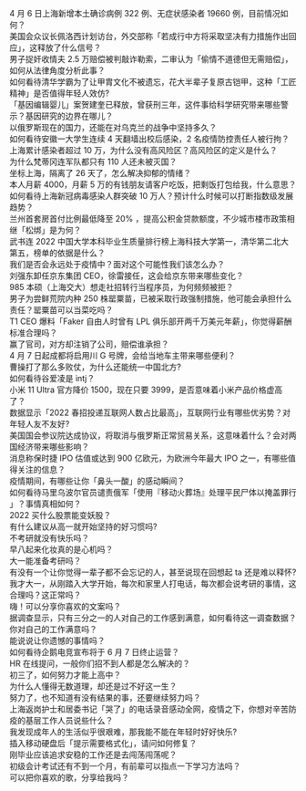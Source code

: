4 月 6 日上海新增本土确诊病例 322 例、无症状感染者 19660 例，目前情况如何？  
美国会众议长佩洛西计划访台，外交部称「若成行中方将采取坚决有力措施作出回应」，这释放了什么信号？  
男子捉奸收情夫 2.5 万赔偿被判敲诈勒索，二审认为「偷情不道德但无需赔偿」，如何从法律角度分析此事？  
如何看待清华学霸为了让甲胄文化不被遗忘，花大半辈子复原古铠甲，这种「工匠精神」是否值得年轻人效仿?  
「基因编辑婴儿」案贺建奎已释放，曾获刑三年，这件事给科学研究带来哪些警示？基因研究的边界在哪儿？  
以俄罗斯现在的国力，还能在对乌克兰的战争中坚持多久？  
如何看待安徽一大学生连续 4 天翻墙出校后感染，2 名疫情防控责任人被行拘？  
上海累计感染者超过 10 万，为什么没有高风险区？高风险区的定义是什么？  
为什么梵蒂冈连军队都只有 110 人还未被灭国？  
坐标上海，隔离了 26 天了，怎么解决抑郁的情绪？  
本人月薪 4000，月薪 5 万的有钱朋友请客户吃饭，把剩饭打包给我，什么意思？  
如何看待上海新冠病毒感染人群突破 10 万人？预计什么时候可以打断指数级发展趋势？  
兰州首套房首付比例最低降至 20% ，提高公积金贷款额度，不少城市楼市政策相继「松绑」是为何？  
武书连 2022 中国大学本科毕业生质量排行榜上海科技大学第一，清华第二北大第五，榜单的依据是什么？  
我们是否会永远处于疫情中？面对这个可能性我们该怎么办？  
刘强东卸任京东集团 CEO，徐雷接任，这会给京东带来哪些变化？  
985 本硕（上海交大）想走社招转行当程序员，为何频频被拒？  
男子为尝鲜荒院内种 250 株罂粟苗，已被采取行政强制措施，他可能会承担什么责任？罂粟苗可以当菜吃吗？  
T1 CEO 爆料「Faker 自由人时曾有 LPL 俱乐部开两千万美元年薪」，你觉得薪酬标准合理吗？  
赢了官司，对方却注销了公司，赔偿谁承担？  
4 月 7 日起成都将启用川 G 号牌，会给当地车主带来哪些便利？  
曹操打了那么多败仗，为什么还能统一中国北方?  
如何看待谷爱凌是 intj？  
小米 11 Ultra 官方降价 1500，现在只要 3999，是否意味着小米产品价格虚高了？  
数据显示「2022 春招投递互联网人数占比最高」，互联网行业有哪些优劣势？对年轻人友不友好?  
美国国会参议院达成协议，将取消与俄罗斯正常贸易关系，这意味着什么？会对两国经济带来哪些影响？  
消息称保时捷 IPO 估值或达到 900 亿欧元，为欧洲今年最大 IPO 之一，有哪些值得关注的信息？  
疫情期间，有哪些让你「鼻头一酸」的感动瞬间？  
如何看待马里乌波尔官员谴责俄军「使用『移动火葬场』处理平民尸体以掩盖罪行 」？事情真相如何？  
2022 买什么股票能变妖股？  
有什么建议从高一就开始坚持的好习惯吗?  
不考研就没有快乐吗？  
早八起来化妆真的是心机吗？  
大一能准备考研吗？  
有没有一个让你觉得一辈子都不会忘记的人，甚至说现在回想起 ta 还是难以释怀?  
我才大一，从刚踏入大学开始，每次和家里人打电话，每次都会说考研的事情，这合理吗？这正常吗？  
嗨！可以分享你喜欢的文案吗？  
据调查显示，只有三分之一的人对自己的工作感到满意，如何看待这一调查数据？你对自己的工作满意吗？  
能说说让你遗憾的事情吗？  
如何看待企鹅电竞宣布将于 6 月 7 日终止运营？  
HR 在线提问，一般你们招不到人都是怎么解决的？  
初三了，如何努力才能上高中？  
为什么人懂得无数道理，却还是过不好这一生？  
努力了，也不知道有没有结果的事，还要继续努力吗？  
上海返岗护士和居委书记「哭了」的电话录音感动全网，疫情之下，你想对辛苦防疫的基层工作人员说些什么？  
我发现成年人的生活似乎很艰难，那我能不能在年轻时好好快乐?  
插入移动硬盘后「提示需要格式化」，请问如何修复？  
刚毕业应该追求安稳的工作还是去闯荡闯荡呢？  
初级会计考试还有不到一个月，有前辈可以指点一下学习方法吗？  
可以把你喜欢的歌，分享给我吗？  
